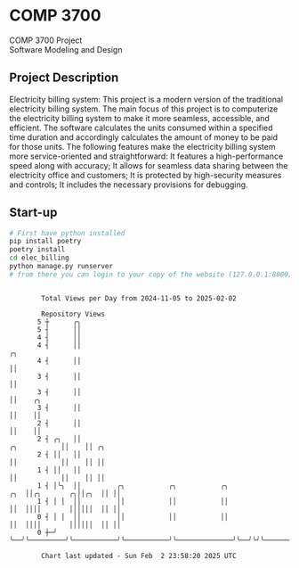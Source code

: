 # COMP 3700
COMP 3700 Project  
Software Modeling and Design
## Project Description
Electricity billing system: This project is a modern version of the traditional electricity billing system. The main focus of this project is to computerize the electricity billing system to make it more seamless, accessible, and efficient. The software calculates the units consumed within a specified time duration and accordingly calculates the amount of money to be paid for those units. The following features make the electricity billing system more service-oriented and straightforward: It features a high-performance speed along with accuracy; It allows for seamless data sharing between the electricity office and customers; It is protected by high-security measures and controls; It includes the necessary provisions for debugging.

## Start-up
```bash
# First have python installed
pip install poetry
poetry install
cd elec_billing
python manage.py runserver
# from there you can login to your copy of the website (127.0.0.1:8000), default creds are admin/admin
```

```

        Total Views per Day from 2024-11-05 to 2025-02-02

        Repository Views
       5 ┼      ╭╮
       5 ┤      ││
       4 ┤      ││
       4 ┤      ││                                                                    ╭╮
       4 ┤      ││                                                                    ││
       3 ┤      ││                                                                    ││
       3 ┤      ││                                                                    ││    ╭╮
       3 ┤      ││                                                                    ││    ││
       2 ┤      ││                                                                    ││    ││
       2 ┤ ╭╮   ││                                                       ╭╮           ││    ││ ╭╮
       2 ┤ ││   ││                                                       ││           ││    ││ ││
       1 ┤ ││   ││                                                       ││           ││    ││ ││
       1 ┤ │╰╮  ││         ╭╮           ╭╮           ╭╮              ╭╮  ││╭╮       ╭╮││╭╮  ││ ││
       1 ┤ │ │  ││         ││           ││           ││              ││  ││││       ││││││  ││ ││
       0 ┤ │ │  ││         ││           ││           ││              ││  ││││       ││││││  ││ ││
       0 ┼─╯ ╰──╯╰─────────╯╰───────────╯╰───────────╯╰──────────────╯╰──╯╰╯╰───────╯╰╯╰╯╰──╯╰─╯╰──

        Chart last updated - Sun Feb  2 23:58:20 2025 UTC
        
```
